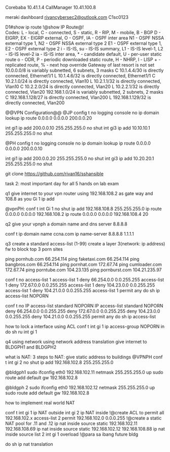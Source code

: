 Corebaba
10.41.1.4
CallManager
10.41.100.8

meraki dashboard
rivancybersec2@outlook.com
C1sc0123


D1#show ip route !@show IP Route@!  
Codes: L - local, C - connected, S - static, R - RIP, M - mobile, B - BGP
       D - EIGRP, EX - EIGRP external, O - OSPF, IA - OSPF inter area 
       N1 - OSPF NSSA external type 1, N2 - OSPF NSSA external type 2
       E1 - OSPF external type 1, E2 - OSPF external type 2
       i - IS-IS, su - IS-IS summary, L1 - IS-IS level-1, L2 - IS-IS level-2
       ia - IS-IS inter area, * - candidate default, U - per-user static route
       o - ODR, P - periodic downloaded static route, H - NHRP, l - LISP
       + - replicated route, % - next hop override
Gateway of last resort is not set
      10.0.0.0/8 is variably subnetted, 6 subnets, 3 masks
C        10.1.4.4/30 is directly connected, Ethernet1/1
L        10.1.4.6/32 is directly connected, Ethernet1/1
C        10.2.1.0/24 is directly connected, Vlan10
L        10.2.1.1/32 is directly connected, Vlan10
C        10.2.2.0/24 is directly connected, Vlan20
L        10.2.2.1/32 is directly connected, Vlan20
      192.168.1.0/24 is variably subnetted, 2 subnets, 2 masks
C        192.168.1.128/27 is directly connected, Vlan200
L        192.168.1.129/32 is directly connected, Vlan200



@@VPN Configuration@@
@JP
config t
no logging console
no ip domain lookup
ip route 0.0.0.0 0.0.0.0 200.0.0.20

int gi1
ip add 200.0.0.10 255.255.255.0
no shut
int gi3
ip add 10.10.10.1 255.255.255.0
no shut

@PH
config t
no logging console
no ip domain lookup
ip route 0.0.0.0 0.0.0.0 200.0.0.10

int gi1
ip add 200.0.0.20 255.255.255.0
no shut
int gi3
ip add 10.20.20.1 255.255.255.0
no shut

git clone https://github.com/rivan16/sshansible


task 2: most important day for all 5 hands on lab exam

q1 give internet to your vpn router using 192.168.108.2 as gate way and 108.8 as you Gi 1 ip add

@vpnPH:
conf t
int Gi 1
no shut 
ip add 192.168.108.8 255.255.255.0
ip route 0.0.0.0 0.0.0.0 192.168.108.2
ip route 0.0.0.0 0.0.0.0 192.168.108.4 20


q2 give your vpnph a domain name and dns server 8.8.8.8

conf t
ip domain name ccna.com
ip name-server 8.8.8.8 1.1.1.1


q3 create a standard access-list (1-99)
create a layer 3(network: ip address) fw to block top 3 porn sites

ping pornhub.com 66.254.114
ping faketaxi.com 66.254.114
ping bangbros.com 66.254.114
ping pornhat.com 172.67.74
ping cumloader.com 172.67.74
ping porntube.com 104.23.135
ping pornburst.com 104.21.235.97

conf t 
no access-list 1
access-list 1 deny 66.254.0.0 0.0.255.255
access-list 1 deny 172.67.0.0 0.0.255.255
access-list 1 deny 104.23.0.0 0.0.255.255
access-list 1 deny 104.21.0.0 0.0.255.255
access-list 1 permit any
do sh ip access-list NOPORN

conf t 
no IP access-list standard NOPORN
IP access-list standard NOPORN
deny 66.254.0.0 0.0.255.255
deny 172.67.0.0 0.0.255.255
deny 104.23.0.0 0.0.255.255
deny 104.21.0.0 0.0.255.255
permit any
do sh ip access-list

how to lock a interface using ACL
conf t 
int gi 1
ip access-group NOPORN in 
do sh ru int gi 1

q4 using network using network address translation give internet to BLDGPH1 and BLDGPH2

what is NAT: 
3 steps to NAT:
give static address to buildings
@VPNPH
conf t 
int gi 2 
no shut
ip add 192.168.102.8 255.255.255.0

@bldgph1
sudo ifconfig eth0 192.168.102.11 netmask 255.255.255.0 up
sudo route add default gw 192.168.102.8

@bldgph 2
sudo ifconfig eth0 192.168.102.12 netmask 255.255.255.0 up
sudo route add default gw 192.168.102.8


how to implement real world NAT

conf t 
int gi 1
ip NAT outside
int gi 2
ip NAT inside
!@create ACL to permit all 192.168.102.x
access-list 2 permit 192.168.102.0 0.0.0.255
!@create a static NAT pool for .11 and .12
ip nat inside source static 192.168.102.11 192.168.108.69
ip nat inside source static 192.168.102.12 192.168.108.88
ip nat inside source list 2 int gi 1 overload
!@para sa ibang future bldg 

do sh ip nat translation
